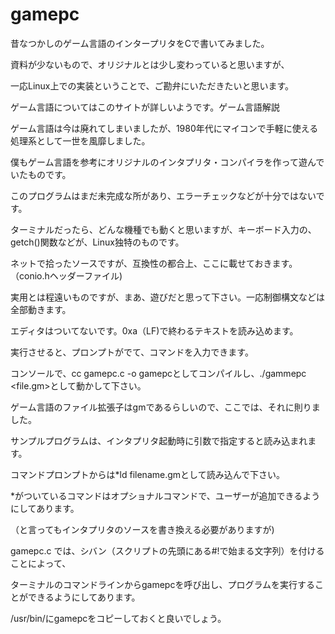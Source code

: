 # gamepc

昔なつかしのゲーム言語のインタープリタをCで書いてみました。

資料が少ないもので、オリジナルとは少し変わっていると思いますが、

一応Linux上での実装ということで、ご勘弁にいただきたいと思います。

ゲーム言語についてはこのサイトが詳しいようです。ゲーム言語解説

ゲーム言語は今は廃れてしまいましたが、1980年代にマイコンで手軽に使える処理系として一世を風靡しました。

僕もゲーム言語を参考にオリジナルのインタプリタ・コンパイラを作って遊んでいたものです。

このプログラムはまだ未完成な所があり、エラーチェックなどが十分ではないです。

ターミナルだったら、どんな機種でも動くと思いますが、キーボード入力の、getch()関数などが、Linux独特のものです。

ネットで拾ったソースですが、互換性の都合上、ここに載せておきます。（conio.hヘッダーファイル)

実用とは程遠いものですが、まあ、遊びだと思って下さい。一応制御構文などは全部動きます。

エディタはついてないです。0xa（LF)で終わるテキストを読み込めます。

実行させると、プロンプトがでて、コマンドを入力できます。

コンソールで、cc gamepc.c -o gamepcとしてコンパイルし、./gammepc <file.gm>として動かして下さい。

ゲーム言語のファイル拡張子はgmであるらしいので、ここでは、それに則りました。

サンプルプログラムは、インタプリタ起動時に引数で指定すると読み込まれます。

コマンドプロンプトからは*ld filename.gmとして読み込んで下さい。

*がついているコマンドはオプショナルコマンドで、ユーザーが追加できるようにしてあります。

（と言ってもインタプリタのソースを書き換える必要がありますが)


gamepc.c では、シバン（スクリプトの先頭にある#!で始まる文字列）を付けることによって、

ターミナルのコマンドラインからgamepcを呼び出し、プログラムを実行することができるようにしてあります。

/usr/bin/にgamepcをコピーしておくと良いでしょう。
